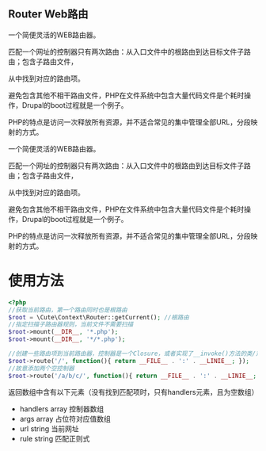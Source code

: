 
## Router  Web路由

一个简便灵活的WEB路由器。

匹配一个网址的控制器只有两次路由：从入口文件中的根路由到达目标文件子路由；包含子路由文件，

从中找到对应的路由项。

避免包含其他不相干路由文件，PHP在文件系统中包含大量代码文件是个耗时操作，Drupal的boot过程就是一个例子。

PHP的特点是访问一次释放所有资源，并不适合常见的集中管理全部URL，分段映射的方式。

一个简便灵活的WEB路由器。

匹配一个网址的控制器只有两次路由：从入口文件中的根路由到达目标文件子路由；包含子路由文件，

从中找到对应的路由项。

避免包含其他不相干路由文件，PHP在文件系统中包含大量代码文件是个耗时操作，Drupal的boot过程就是一个例子。

PHP的特点是访问一次释放所有资源，并不适合常见的集中管理全部URL，分段映射的方式。


# 使用方法

```php
<?php
//获取当前路由，第一个路由同时也是根路由
$root = \Cute\Context\Router::getCurrent(); //根路由
//指定扫描子路由器规则，当前文件不需要扫描
$root->mount(__DIR__, '*.php');
$root->mount(__DIR__, '*/*.php');

//创建一些路由项到当前路由器，控制器是一个Closure，或者实现了__invoke()方法的类/对象
$root->route('/', function(){ return __FILE__ . ':' . __LINIE__; });
//故意添加两个空控制器
$root->route('/a/b/c/', function(){ return __FILE__ . ':' . __LINIE__; }, null, null);
```

返回数组中含有以下元素（没有找到匹配项时，只有handlers元素，且为空数组）

* handlers array 控制器数组
* args array 占位符对应值数组
* url string 当前网址
* rule string 匹配正则式
